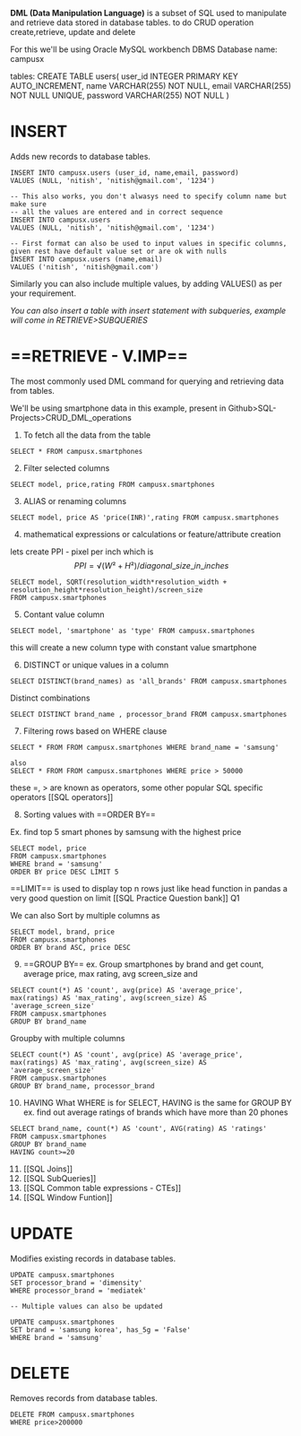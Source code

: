 **DML (Data Manipulation Language)** is a subset of SQL used to manipulate and retrieve data stored in database tables. to do CRUD operation create,retrieve, update and delete

For this we'll be using Oracle MySQL workbench DBMS
Database name: campusx

tables:
CREATE TABLE users(
	user_id INTEGER PRIMARY KEY AUTO_INCREMENT,
    name VARCHAR(255) NOT NULL,
    email VARCHAR(255) NOT NULL UNIQUE,
    password VARCHAR(255) NOT NULL
    )
# INSERT
Adds new records to database tables.
```
INSERT INTO campusx.users (user_id, name,email, password)
VALUES (NULL, 'nitish', 'nitish@gmail.com', '1234')

-- This also works, you don't alwasys need to specify column name but make sure 
-- all the values are entered and in correct sequence
INSERT INTO campusx.users
VALUES (NULL, 'nitish', 'nitish@gmail.com', '1234')

-- First format can also be used to input values in specific columns, given rest have default value set or are ok with nulls
INSERT INTO campusx.users (name,email)
VALUES ('nitish', 'nitish@gmail.com')
```
 Similarly you can also include multiple values, by adding VALUES() as per your requirement.


*You can also insert a table with insert statement with subqueries, example will come in RETRIEVE>SUBQUERIES*


# ==RETRIEVE - V.IMP==
The most commonly used DML command for querying and retrieving data from tables.

We'll be using smartphone data in this example, present in Github>SQL-Projects>CRUD_DML_operations

1. To fetch all the data from the table
```
SELECT * FROM campusx.smartphones
```

2. Filter selected columns
```
SELECT model, price,rating FROM campusx.smartphones
```

3. ALIAS or renaming columns
```
SELECT model, price AS 'price(INR)',rating FROM campusx.smartphones
```

4. mathematical expressions or calculations or feature/attribute creation

lets create PPI - pixel per inch which is 
$$
PPI = √(W² + H²) / diagonal\_size\_in\_inches
$$
```
SELECT model, SQRT(resolution_width*resolution_width + resolution_height*resolution_height)/screen_size 
FROM campusx.smartphones
```

5. Contant value column
```
SELECT model, 'smartphone' as 'type' FROM campusx.smartphones
```

this will create a new column type with constant value smartphone

6. DISTINCT or unique values in a column
```
SELECT DISTINCT(brand_names) as 'all_brands' FROM campusx.smartphones
```

Distinct combinations

```
SELECT DISTINCT brand_name , processor_brand FROM campusx.smartphones
```

7. Filtering rows based on WHERE clause
```
SELECT * FROM FROM campusx.smartphones WHERE brand_name = 'samsung'

also
SELECT * FROM FROM campusx.smartphones WHERE price > 50000
```

these =, > are known as operators, some other popular SQL specific operators
[[SQL operators]]

8. Sorting values with ==ORDER BY==

Ex. find top 5 smart phones by samsung with the highest price
```
SELECT model, price
FROM campusx.smartphones
WHERE brand = 'samsung'
ORDER BY price DESC LIMIT 5
```

==LIMIT== is used to display top n rows just like head function in pandas
a very good question on limit [[SQL Practice Question bank]] Q1

We can also Sort by multiple columns as
```
SELECT model, brand, price
FROM campusx.smartphones
ORDER BY brand ASC, price DESC
```

9. ==GROUP BY==
ex. Group smartphones by brand and get count, average price, max rating, avg screen_size and 
```
SELECT count(*) AS 'count', avg(price) AS 'average_price',
max(ratings) AS 'max_rating', avg(screen_size) AS 'average_screen_size'
FROM campusx.smartphones
GROUP BY brand_name
```

Groupby with multiple columns
```
SELECT count(*) AS 'count', avg(price) AS 'average_price',
max(ratings) AS 'max_rating', avg(screen_size) AS 'average_screen_size'
FROM campusx.smartphones
GROUP BY brand_name, processor_brand
```

10. HAVING
What WHERE is for SELECT, HAVING is the same for GROUP BY 
ex. find out average ratings of brands which have more than 20 phones
```
SELECT brand_name, count(*) AS 'count', AVG(rating) AS 'ratings'
FROM campusx.smartphones
GROUP BY brand_name
HAVING count>=20
```

11. [[SQL Joins]]
12. [[SQL SubQueries]]
13. [[SQL Common table expressions - CTEs]]
14. [[SQL Window Funtion]]
# UPDATE
Modifies existing records in database tables.

```
UPDATE campusx.smartphones
SET processor_brand = 'dimensity'
WHERE processor_brand = 'mediatek'

-- Multiple values can also be updated

UPDATE campusx.smartphones
SET brand = 'samsung korea', has_5g = 'False'
WHERE brand = 'samsung'
```


# DELETE
Removes records from database tables.

```
DELETE FROM campusx.smartphones
WHERE price>200000
```